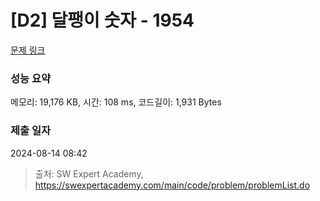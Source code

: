 # [D2] 달팽이 숫자 - 1954 

[문제 링크](https://swexpertacademy.com/main/code/problem/problemDetail.do?contestProbId=AV5PobmqAPoDFAUq) 

### 성능 요약

메모리: 19,176 KB, 시간: 108 ms, 코드길이: 1,931 Bytes

### 제출 일자

2024-08-14 08:42



> 출처: SW Expert Academy, https://swexpertacademy.com/main/code/problem/problemList.do